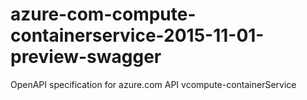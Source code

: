 # azure-com-compute-containerservice-2015-11-01-preview-swagger
OpenAPI specification for azure.com API vcompute-containerService
